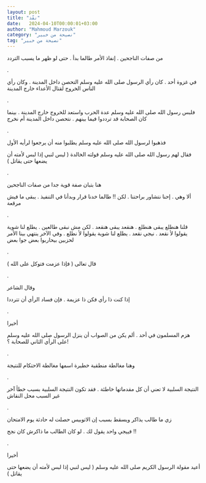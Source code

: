 ```yaml
---
layout: post
title: "نفّذ"
date:   2024-04-10T00:00:01+03:00
author: "Mahmoud Marzouk"
category: "نصيحة من خبير"
tag: "نصيحة من خبير"
---
```



من صفات الناجحين . إنفاذ الأمر طالما بدأ . حتى لو ظهر ما
يسبب التردد

.

في غزوة أحد . كان رأي الرسول صلى الله عليه وسلم التحصن
داخل المدينة . وكان رأي الناس الخروج لقتال الأعداء خارج المدينة

.

فلبس رسول الله صلى الله عليه وسلم عدة الحرب واستعد
للخروج خارج المدينة . بينما كان الصحابة قد ترددوا فيما بينهم . نتحصن
داخل المدينة أم نخرج

.

فذهبوا لرسول الله صلى الله عليه وسلم يطلبوا منه أن
يرجعوا لرأيه الأول

فقال لهم رسول الله صلى الله عليه وسلم قولته الخالدة (
ليس لنبي إذا لبس لأمته أن يضعها حتى يقاتل )

.

هنا بتبان صفة قوية جدا من صفات الناجحين

ألا وهي . إحنا نتشاور براحتنا . لكن !! طالما خدنا قرار
وبدأنا في التنفيذ . يبقى ما فيش مرقعة

.

قلنا هنطلع يبقى هنطلع . هنقعد يبقى هنقعد . لكن مش نبقى
طالعين . يطلع لنا شوية يقولوا لأ نقعد . نيجي نقعد . يطلع لنا شوية يقولوا
لأ نطلع . وفي الآخر ينتهي بينا الأمر لحزبين بيحاربوا بعض جوا بعض

.

قال تعالى ( فإذا عزمت فتوكل على الله )

.

وقال الشاعر

إذا كنت ذا رأي فكن ذا عزيمة . فإن فساد الرأي أن
تترددا

.

أخيرا

هزم المسلمون في أحد . ألم يكن من الصواب أن ينزل الرسول
صلى الله عليه وسلم على الرأي الثاني للصحابة ؟!

.

وهنا مغالطة منطقية خطيرة اسمها مغالطة الاحتكام
للنتيجة

.

النتيجة السلبية لا تعني أن كل مقدماتها خاطئة . فقد تكون
النتيجة السلبية بسبب خطأ آخر غير السبب محل النقاش

.

زي ما طالب يذاكر ويسقط بسبب إن الاتوبيس حصلت له حادثة
يوم الامتحان

فييجي واحد يقول لك . لو كان الطالب ما ذاكرش كان
نجح !!

.

أخيرا

أعيد مقولة الرسول الكريم صلى الله عليه وسلم ( ليس لنبي
إذا لبس لأمته أن يضعها حتى يقاتل )
